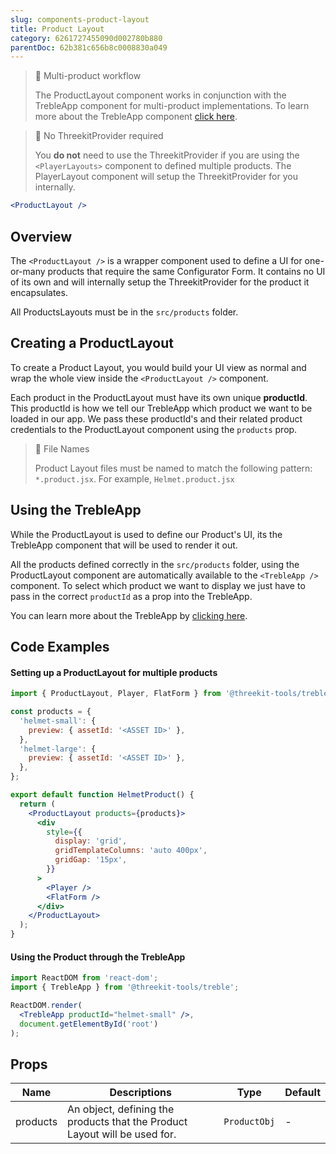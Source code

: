 ```yaml
---
slug: components-product-layout
title: Product Layout
category: 6261727455090d002780b880
parentDoc: 62b381c656b8c0008830a049
---
```


> 📘 Multi-product workflow
>
> The ProductLayout component works in conjunction with the TrebleApp component for multi-product implementations. To learn more about the TrebleApp component [click here](components-treble-app).

> 🚧 No ThreekitProvider required
>
> You **do not** need to use the ThreekitProvider if you are using the `<PlayerLayouts>` component to defined multiple products. The PlayerLayout component will setup the ThreekitProvider for you internally.

```jsx
<ProductLayout />
```

## Overview

The `<ProductLayout />` is a wrapper component used to define a UI for one-or-many products that require the same Configurator Form. It contains no UI of its own and will internally setup the ThreekitProvider for the product it encapsulates.

All ProductsLayouts must be in the `src/products` folder.

## Creating a ProductLayout

To create a Product Layout, you would build your UI view as normal and wrap the whole view inside the `<ProductLayout />` component.

Each product in the ProductLayout must have its own unique **productId**. This productId is how we tell our TrebleApp which product we want to be loaded in our app. We pass these productId's and their related product credentials to the ProductLayout component using the `products` prop.

> 🚧 File Names
>
> Product Layout files must be named to match the following pattern: `*.product.jsx`. For example, `Helmet.product.jsx`

## Using the TrebleApp

While the ProductLayout is used to define our Product's UI, its the TrebleApp component that will be used to render it out.

All the products defined correctly in the `src/products` folder, using the ProductLayout component are automatically available to the `<TrebleApp />` component. To select which product we want to display we just have to pass in the correct `productId` as a prop into the TrebleApp.

You can learn more about the TrebleApp by [clicking here](components-treble-app).

## Code Examples

#### Setting up a ProductLayout for multiple products

```jsx
import { ProductLayout, Player, FlatForm } from '@threekit-tools/treble';

const products = {
  'helmet-small': {
    preview: { assetId: '<ASSET ID>' },
  },
  'helmet-large': {
    preview: { assetId: '<ASSET ID>' },
  },
};

export default function HelmetProduct() {
  return (
    <ProductLayout products={products}>
      <div
        style={{
          display: 'grid',
          gridTemplateColumns: 'auto 400px',
          gridGap: '15px',
        }}
      >
        <Player />
        <FlatForm />
      </div>
    </ProductLayout>
  );
}
```

#### Using the Product through the TrebleApp

```jsx
import ReactDOM from 'react-dom';
import { TrebleApp } from '@threekit-tools/treble';

ReactDOM.render(
  <TrebleApp productId="helmet-small" />,
  document.getElementById('root')
);
```

## Props

| Name     | Descriptions                                                               | Type         | Default |
| -------- | -------------------------------------------------------------------------- | ------------ | ------- |
| products | An object, defining the products that the Product Layout will be used for. | `ProductObj` | -       |
